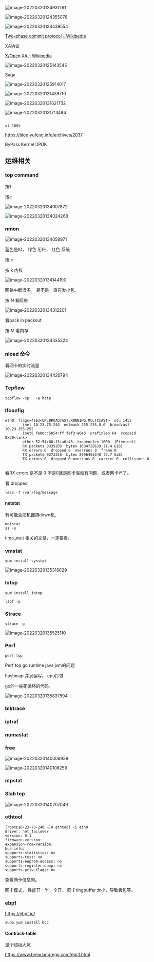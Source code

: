 ![image-20220320124931291](/Users/kestrel/developer/nrookie.github.io/collections/go/xunlianying/网络编程/image-20220320124931291.png)



![image-20220320124355078](/Users/kestrel/developer/nrookie.github.io/collections/go/xunlianying/网络编程/image-20220320124355078.png)





![image-20220320124439554](/Users/kestrel/developer/nrookie.github.io/collections/go/xunlianying/网络编程/image-20220320124439554.png)



[Two-phase commit protocol - Wikipedia](https://en.wikipedia.org/wiki/Two-phase_commit_protocol)



XA协议

[X/Open XA - Wikipedia](https://en.wikipedia.org/wiki/X/Open_XA)



![image-20220320125143545](/Users/kestrel/developer/nrookie.github.io/collections/go/xunlianying/网络编程/image-20220320125143545.png)



Saga

![image-20220320125914017](/Users/kestrel/developer/nrookie.github.io/collections/go/xunlianying/网络编程/image-20220320125914017.png)



![image-20220320131439710](/Users/kestrel/developer/nrookie.github.io/collections/go/xunlianying/网络编程/image-20220320131439710.png)



![image-20220320131621752](/Users/kestrel/developer/nrookie.github.io/collections/go/xunlianying/网络编程/image-20220320131621752.png)





![image-20220320131713484](/Users/kestrel/developer/nrookie.github.io/collections/go/xunlianying/网络编程/image-20220320131713484.png)





``` shell
```



``` golang
si 100%
```



https://blog.yufeng.info/archives/2037





ByPass Kernel DPDK





## 运维相关

### top command

按1

按c



![image-20220320134007872](/Users/kestrel/developer/nrookie.github.io/collections/go/xunlianying/网络编程/image-20220320134007872.png)



![image-20220320134024268](/Users/kestrel/developer/nrookie.github.io/collections/go/xunlianying/网络编程/image-20220320134024268.png)



### nmon

![image-20220320134058971](/Users/kestrel/developer/nrookie.github.io/collections/go/xunlianying/网络编程/image-20220320134058971.png)



蓝色是IO， 绿色 用户， 红色 系统

按 c



按 k 内核



![image-20220320134144190](/Users/kestrel/developer/nrookie.github.io/collections/go/xunlianying/网络编程/image-20220320134144190.png)



网络中断很多， 是不是一直在发小包。





按 N 看网络

![image-20220320134312201](/Users/kestrel/developer/nrookie.github.io/collections/go/xunlianying/网络编程/image-20220320134312201.png)

看pack in packout





按 M 看内存





![image-20220320134335324](/Users/kestrel/developer/nrookie.github.io/collections/go/xunlianying/网络编程/image-20220320134335324.png)





### nload 命令



看网卡的实时流量

![image-20220320134420794](/Users/kestrel/developer/nrookie.github.io/collections/go/xunlianying/网络编程/image-20220320134420794.png)





### Tcpflow

```
tcpflow -cp   -e http
```



### Ifconfig

```
eth0: flags=4163<UP,BROADCAST,RUNNING,MULTICAST>  mtu 1452
        inet 10.23.75.240  netmask 255.255.0.0  broadcast 10.23.255.255
        inet6 fe80::5054:ff:fef3:a643  prefixlen 64  scopeid 0x20<link>
        ether 52:54:00:f3:a6:43  txqueuelen 1000  (Ethernet)
        RX packets 8339200  bytes 1604728639 (1.4 GiB)
        RX errors 0  dropped 0  overruns 0  frame 0
        TX packets 9273258  bytes 2996492640 (2.7 GiB)
        TX errors 0  dropped 0 overruns 0  carrier 0  collisions 0


```





看RX errors 是不是 0 不是0就是网卡驱动有问题，或者网卡坏了。

看 dropped

```
less -f /var/log/message
```



#### netstat

有可能会把机器搞down机,

```
netstat
ss -s
```



time_wait 相关的文章，一定要看。





### vmstat



``` shell
yum install sysstat
```



![image-20220320135316829](/Users/kestrel/developer/nrookie.github.io/collections/go/xunlianying/网络编程/image-20220320135316829.png)





### Iotop

``` shell
yum install iotop
```



``` shell
lsof -p
```



### Strace



``` shell
strace -p
```





![image-20220320135525110](/Users/kestrel/developer/nrookie.github.io/collections/go/xunlianying/网络编程/image-20220320135525110.png)



### Perf



``` shell
perf top
```

Perf top go runtime java jvm的问题

hashmap 并发读写， cpu打包

go的一些死循环的代码。





![image-20220320135837594](/Users/kestrel/developer/nrookie.github.io/collections/go/xunlianying/网络编程/image-20220320135837594.png)





### blktrace



### iptraf



### numastat



### free

![image-20220320140006938](/Users/kestrel/developer/nrookie.github.io/collections/go/xunlianying/网络编程/image-20220320140006938.png)



![image-20220320140108259](/Users/kestrel/developer/nrookie.github.io/collections/go/xunlianying/网络编程/image-20220320140108259.png)



### mpstat



### Slab top

![image-20220320140207049](/Users/kestrel/developer/nrookie.github.io/collections/go/xunlianying/网络编程/image-20220320140207049.png)





### ethtool

``` shell
[root@10-23-75-240 ~]# ethtool -i eth0
driver: net_failover
version: 0.1
firmware-version:
expansion-rom-version:
bus-info:
supports-statistics: no
supports-test: no
supports-eeprom-access: no
supports-register-dump: no
supports-priv-flags: no
```



查看网卡信息的。



网卡模式， 性能开一半，全开， 网卡ringbuffer 太小，导致丢包等。



### ebpf



https://ebpf.io/



```
sudo yum install bcc
```

#### Contrack-table

是个超级大坑



https://www.brendangregg.com/ebpf.html






